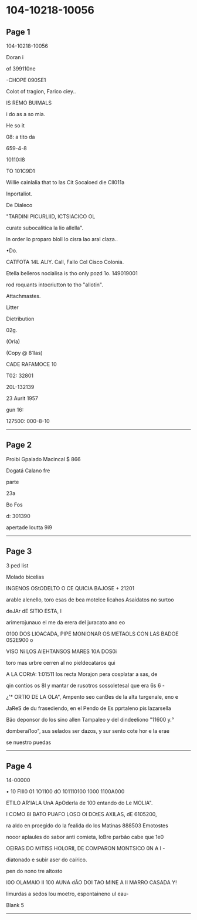 # 104-10218-10056

## Page 1

104-10218-10056

Doran i

of 399110ne

-CHOPE 090SE1

Colot of tragion, Farico ciey..

IS REMO BUIMALS

i do as a so mia.

He so it

08: a tito da

659-4-8

10110:I8

TO 101C9D1

Willie cainlalia that to las Cit Socaloed die Cll011a

Inportaliot.

De Dialeco

"TARDINI PICURLIID, ICTSIACICO OL

curate subocalitica la lio allella".

In order lo proparo bloll lo cisra lao aral claza..

•Do.

CATFOTA 14L ALlY. Call, Fallo Col Cisco Colonia.

Etella belleros nocialisa is tho only pozd 1o. 149019001

rod roquants intocriutton to tho "allotin".

Attachmastes.

Litter

Dietribution

02g.

(Orla)

(Copy @ 81las)

CADE RAFAMOCE 10

T02: 32801

20L-132139

23 Aurit 1957

gun 16:

127500: 000-8-10

---

## Page 2

Proibi Gpalado Macincal $ 866

Dogatá Calano fre

parte

23a

Bo Fos

d: 301390

apertade loutta 9i9

---

## Page 3

3 ped list

Molado bicelias

INGENOS OStODELTO O CE QUICIA BAJOSE + 21201

arable alenello, toro esas de bea motelce licahos Asaidatos no surtoo

deJAr dE SITIO ESTA, I

arimerojunauo el me da erera del juracato ano eo

0100 DOS LIOACADA, PIPE MONIONAR OS METAOLS CON LAS BADOE 0S2E900 o

VISO Ni LOS AIEHTANSOS MARES 10A DOS0i

toro mas urbre cerren al no pieldecataros qui

A LA CORtA: 1:01511 los recta Morajon pera cosplatar a sas, de

qin contios os 8l y mantar de rusotros sossoletesal que era 6s 6 -

¿'* ORTIO DE LA OLA", Ampento seo canBes de la alta turgenale, eno e

JaReS de du frasediendo, en el Pendo de Es pprtaleno pis lazarsella

Bão deponsor do los sino allen Tampaleo y del dindeeliono "11600 y.°

domberai1oo", sus selados ser dazos, y sur sento cote hor e la erae

se nuestro puedas

---

## Page 4

14-00000

• 10 FIII0 01 1O1100 dO 101110100 1000 1100A000

ETILO AR'IALA UnA ApOderla de 100 entando do Le MOLIA".

I COMO 8I BATO PUAFO LOSO Ol DOtES AXILAS, dE 6105200,

ra aldo en proegido do la fealida do los Matinas 888503 Emotostes

nooor aplaules do sabor anti comieta, loBre parbão cabe que 1e0

OEIRAS DO MITISS HOLORII, DE COMPARON MONTSICO 0N A I -

diatonado e subir aser do caírico.

pen do nono tre altosto

I0O OLAMAIO II 100 AUNA dÃO DOI TAO MINE A II MARRO CASADA Y!

limurdas a sedos lou moetro, espontaineno ul eau-

Blank 5

---

